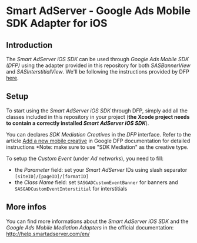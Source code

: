 Smart AdServer - Google Ads Mobile SDK Adapter for iOS
==============================================

Introduction
------------
The _Smart AdServer iOS SDK_ can be used through _Google Ads Mobile SDK (DFP)_ using the adapter provided in this repository for both _SASBannerView_ and _SASInterstitialView_.
We'll be following the instructions provided by DFP [here](https://support.google.com/dfp_premium/answer/6238717?hl=en).

Setup
-----

To start using the _Smart AdServer iOS SDK_ through DFP, simply add all the classes included in this repository in your project (**the Xcode project needs to contain a correctly installed _Smart AdServer iOS SDK_**).

You can declares _SDK Mediation Creatives_ in the _DFP_ interface. Refer to the article [Add a new mobile creative](https://support.google.com/dfp_premium/answer/1209767) in Google DFP documentation for detailed instructions *Note: make sure to use "SDK Mediation" as the creative type. 

To setup the _Custom Event_ (under _Ad networks_), you need to fill:

* the _Parameter_ field: set your _Smart AdServer_ IDs using slash separator `[siteID]/[pageID]/[formatID]`
* the _Class Name_ field: set `SASGADCustomEventBanner` for banners and `SASGADCustomEventInterstitial` for interstitials

More infos
----------
You can find more informations about the _Smart AdServer iOS SDK_ and the _Google Ads Mobile Mediation Adapters_ in the official documentation:
http://help.smartadserver.com/en/
